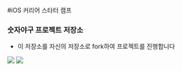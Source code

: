 #iOS 커리어 스타터 캠프

### 숫자야구 프로젝트 저장소

- 이 저장소를 자신의 저장소로 fork하여 프로젝트를 진행합니다 

<img src="https://github.com/parkmuri/ios-number-baseball/blob/step1/baseballGame1.drawio.png">

<img src="https://github.com/parkmuri/ios-number-baseball/blob/step1/baseballGame2.drawio.png">


